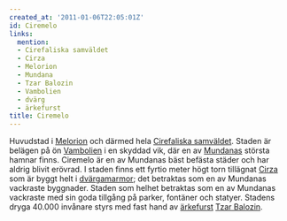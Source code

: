```yaml
---
created_at: '2011-01-06T22:05:01Z'
id: Ciremelo
links:
  mention:
  - Cirefaliska samväldet
  - Cirza
  - Melorion
  - Mundana
  - Tzar Balozin
  - Vambolien
  - dvärg
  - ärkefurst
title: Ciremelo
---
```


Huvudstad i [Melorion] och därmed hela [Cirefaliska samväldet]. Staden är belägen på ön [Vambolien]
i en skyddad vik, där en av [Mundanas] största hamnar finns. Ciremelo är en av Mundanas bäst befästa
städer och har aldrig blivit erövrad. I staden finns ett fyrtio meter högt torn tillägnat [Cirza]
som är byggt helt i [dvärgamarmor]; det betraktas som en av Mundanas vackraste byggnader. Staden som
helhet betraktas som en av Mundanas vackraste med sin goda tillgång på parker, fontäner och statyer.
Stadens dryga 40.000 invånare styrs med fast hand av [ärkefurst][] [Tzar Balozin].

  [Melorion]: Melorion
  [Cirefaliska samväldet]: Cirefaliska_samväldet
  [Vambolien]: Vambolien
  [Mundanas]: Mundana
  [Cirza]: Cirza
  [dvärgamarmor]: dvärg
  [ärkefurst]: ärkefurst
  [Tzar Balozin]: Tzar_Balozin
